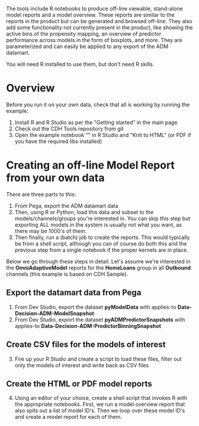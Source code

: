 The tools include R notebooks to produce off-line viewable, stand-alone model reports and a model overview. These reports are similar to the reports in the product but can be generated and browsed off-line. They also add some functionality not currently present in the product, like showing the active bins of the propensity mapping, an overview of predictor performance across models in the form of boxplots, and more. They are parameterized and can easily be applied to any export of the ADM datamart.

You will need R installed to use them, but don't need R skills.

# Overview

Before you run it on your own data, check that all is working by running the example:

1. Install R and R Studio as per the "Getting started" in the main page
2. Check out the CDH Tools repository from git
3. Open the example notebook "" in R Studio and "Knit to HTML" (or PDF if you have the required libs installed)

# Creating an off-line Model Report from your own data

There are three parts to this:

1. From Pega, export the ADM datamart data
2. Then, using R or Python, load this data and subset to the models/channels/groups you're interested in. You can skip this step but exporting ALL models in the system is usually not what you want, as there may be 1000's of them.
3. Then finally, run a (batch) job to create the reports. This would typically be from a shell script, although you can of course do both this and the previous step from a single notebook if the proper kernels are in place.

Below we go through these steps in detail. Let's assume we're interested in the **OmniAdaptiveModel** reports for the **HomeLoans** group in all **Outbound** channels (this example is based on CDH Sample).

## Export the datamart data from Pega

1. From Dev Studio, export the dataset **pyModelData** with applies-to **Data-Decision-ADM-ModelSnapshot**
2. From Dev Studio, export the dataset **pyADMPredictorSnapshots** with applies-to **Data-Decision-ADM-PredictorBinningSnapshot**

## Create CSV files for the models of interest

3. Fire up your R Studio and create a script to load these files, filter out only the models of interest and write back as CSV files

## Create the HTML or PDF model reports

4. Using an editor of your choice, create a shell script that invokes R with the appropriate notebooks. First, we run a model overview report that also spits out a list of model ID's. Then we loop over these model ID's and create a model report for each of them.







